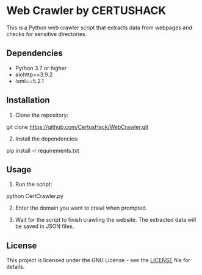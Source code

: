 
# Web Crawler by CERTUSHACK

This is a Python web crawler script that extracts data from webpages and checks for sensitive directories.

## Dependencies

- Python 3.7 or higher
- aiohttp==3.9.2
- lxml==5.2.1

## Installation

1. Clone the repository:


git clone https://github.com/CertusHack/WebCrawler.git


2. Install the dependencies:


pip install -r requirements.txt


## Usage

1. Run the script:


python CertCrawler.py


2. Enter the domain you want to crawl when prompted.

3. Wait for the script to finish crawling the website. The extracted data will be saved in JSON files.

## License

This project is licensed under the GNU License - see the [LICENSE](LICENSE) file for details.

